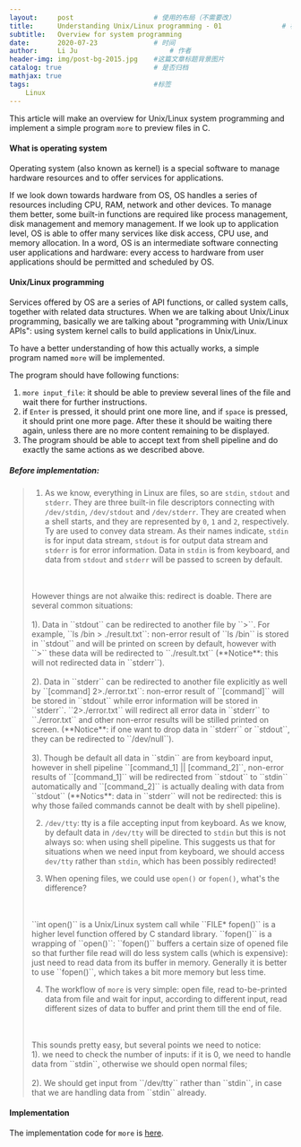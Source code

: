 ```yaml
---
layout:     post   				    # 使用的布局（不需要改）
title:      Understanding Unix/Linux programming - 01 				# 标题 
subtitle:   Overview for system programming
date:       2020-07-23 				# 时间
author:     Li Ju 						# 作者
header-img: img/post-bg-2015.jpg 	#这篇文章标题背景图片
catalog: true 						# 是否归档
mathjax: true
tags:								#标签
    Linux
---
```

This article will make an overview for Unix/Linux system programming and implement a simple program `more`
to preview files in C. 

#### What is operating system
Operating system (also known as kernel) is a special software to manage hardware resources and to offer services 
for applications. 

If we look down towards hardware from OS, OS handles a series of resources including CPU, RAM, network and other 
devices. To manage them better, some built-in functions are required like process management, disk management and memory
management. If we look up to application level, OS is able to offer many services like disk access, CPU use, 
and memory allocation. In a word, OS is an intermediate software connecting user applications and hardware: every
access to hardware from user applications should be permitted and scheduled by OS. 

#### Unix/Linux programming
Services offered by OS are a series of API functions, or called system calls, together with related data 
structures. When we are talking about Unix/Linux programming, basically we are talking about "programming with
Unix/Linux APIs": using system kernel calls to build applications in Unix/Linux. 

To have a better understanding of how this actually works, a simple program named ``more`` will be implemented.

The program should have following functions: 
1. ``more input_file``: it should be able to preview several lines of the file and wait there for further instructions. 
2. if ``Enter`` is pressed, it should print one more line, and if ``space`` is pressed, it should print
one more page. After these it should be waiting there again, unless there are no more content remaining to be displayed. 
3. The program should be able to accept text from shell pipeline and do exactly the same actions as we described above. 

##### Before implementation: 
>1. As we know, everything in Linux are files, so are ``stdin``, ``stdout`` and ``stderr``. They are three built-in
> file descriptors connecting with ``/dev/stdin``, ``/dev/stdout`` and ``/dev/stderr``. They are created when a shell
> starts, and they are represented by ``0``, ``1`` and ``2``, respectively. Ty are used to convey data stream. As 
> their names indicate, ``stdin`` is for input data stream, ``stdout`` is for output data stream and ``stderr`` is for 
> error information. Data in ``stdin`` is from keyboard, and data from ``stdout`` and ``stderr`` will be passed to 
> screen by default.
> <br>
> <br>However things are not alwaike this: redirect is doable. There are several common situations: 
> <br>
> <br>1). Data in ``stdout`` can be redirected to another file by ``>``. For example, ``ls /bin > ./result.txt``: non-error
> result of ``ls /bin`` is stored in ``stdout`` and will be printed on screen by default, however with ``>`` these data 
> will be redirected to ``./result.txt`` (**Notice**: this will not redirected data in ``stderr``). 
> <br>
> <br>2). Data in ``stderr`` can be redirected to another file explicitly as well by ``[command] 2>./error.txt``: non-error
> result of ``[command]`` will be stored in ``stdout`` while error information will be stored in ``stderr``. 
> ``2>./error.txt`` will redirect all error data in ``stderr`` to ``./error.txt`` and other non-error results will be
> stilled printed on screen. (**Notice**: if one want to drop data in ``stderr`` or ``stdout``, they can be redirected 
> to ``/dev/null``). 
> <br>
> <br>3). Though be default all data in ``stdin`` are from keyboard input, however in shell pipeline
> ``[command_1] || [command_2]``, non-error results of ``[command_1]`` will be redirected from ``stdout`` to ``stdin``
> automatically and ``[command_2]`` is actually dealing with data from ``stdout`` (**Notics**: data in ``stderr`` will
> not be redirected: this is why those failed commands cannot be dealt with by shell pipeline).  
> 
>2. ``/dev/tty``: tty is a file accepting input from keyboard. As we know, by default data in ``/dev/tty`` will be 
> directed to ``stdin`` but this is not always so: when using shell pipeline. This suggests us that for situations when
> we need input from keyboard, we should access ``dev/tty`` rather than ``stdin``, which has been possibly redirected! 
>
>3. When opening files, we could use ``open()`` or ``fopen()``, what's the difference? 
> <br>
> <br>``int open()`` is a Unix/Linux system call while ``FILE* fopen()`` is a higher level function offered by C 
> standard library. ``fopen()`` is a wrapping of ``open()``: ``fopen()`` buffers a certain size of opened file
> so that further file read will do less system calls (which is expensive): just need to read data from its buffer 
> in memory. Generally it is better to use ``fopen()``, which takes a bit more memory but less time. 
>
>4. The workflow of ``more`` is very simple: open file, read to-be-printed data from file and wait for input, according
> to different input, read different sizes of data to buffer and print them till the end of file. 
> <br>
> <br>This sounds pretty easy, but several points we need to notice: 
> <br>1). we need to check the number of inputs: if it is 0, we need to handle data from ``stdin``, otherwise we should
> open normal files; 
> <br>
> <br>2). We should get input from ``/dev/tty`` rather than ``stdin``, in case that we are handling data from ``stdin``
> already. 


#### Implementation
The implementation code for ``more`` is 
[here](https://github.com/Li-Ju666/Understanding-UNIX-LINUX-Programming/blob/master/chap1/my_more02.c). 